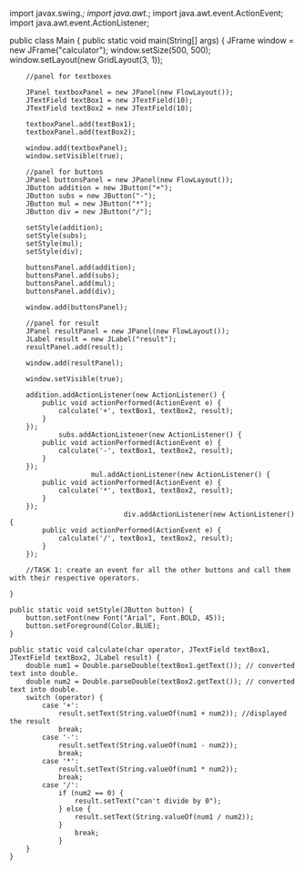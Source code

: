 











import javax.swing.*;
import java.awt.*;
import java.awt.event.ActionEvent;
import java.awt.event.ActionListener;

public class Main {
    public static void main(String[] args) {
        JFrame window = new JFrame("calculator");
        window.setSize(500, 500);
        window.setLayout(new GridLayout(3, 1));

        //panel for textboxes

        JPanel textboxPanel = new JPanel(new FlowLayout());
        JTextField textBox1 = new JTextField(10);
        JTextField textBox2 = new JTextField(10);

        textboxPanel.add(textBox1);
        textboxPanel.add(textBox2);

        window.add(textboxPanel);
        window.setVisible(true);

        //panel for buttons
        JPanel buttonsPanel = new JPanel(new FlowLayout());
        JButton addition = new JButton("+");
        JButton subs = new JButton("-");
        JButton mul = new JButton("*");
        JButton div = new JButton("/");

        setStyle(addition);
        setStyle(subs);
        setStyle(mul);
        setStyle(div);

        buttonsPanel.add(addition);
        buttonsPanel.add(subs);
        buttonsPanel.add(mul);
        buttonsPanel.add(div);

        window.add(buttonsPanel);

        //panel for result
        JPanel resultPanel = new JPanel(new FlowLayout());
        JLabel result = new JLabel("result");
        resultPanel.add(result);

        window.add(resultPanel);

        window.setVisible(true);

        addition.addActionListener(new ActionListener() {
            public void actionPerformed(ActionEvent e) {
                calculate('+', textBox1, textBox2, result);
            }
        });
                subs.addActionListener(new ActionListener() {
            public void actionPerformed(ActionEvent e) {
                calculate('-', textBox1, textBox2, result);
            }
        });
                        mul.addActionListener(new ActionListener() {
            public void actionPerformed(ActionEvent e) {
                calculate('*', textBox1, textBox2, result);
            }
        });
                                div.addActionListener(new ActionListener() {
            public void actionPerformed(ActionEvent e) {
                calculate('/', textBox1, textBox2, result);
            }
        });

        //TASK 1: create an event for all the other buttons and call them with their respective operators.

    }

    public static void setStyle(JButton button) {
        button.setFont(new Font("Arial", Font.BOLD, 45));
        button.setForeground(Color.BLUE);
    }

    public static void calculate(char operator, JTextField textBox1, JTextField textBox2, JLabel result) {
        double num1 = Double.parseDouble(textBox1.getText()); // converted text into double.
        double num2 = Double.parseDouble(textBox2.getText()); // converted text into double.
        switch (operator) {
            case '+':
                result.setText(String.valueOf(num1 + num2)); //displayed the result
                break;
            case '-':
                result.setText(String.valueOf(num1 - num2));
                break;
            case '*':
                result.setText(String.valueOf(num1 * num2));
                break;
            case '/':
                if (num2 == 0) {
                    result.setText("can't divide by 0");
                } else {
                    result.setText(String.valueOf(num1 / num2));
                }
                    break;
                }
        }
    }
